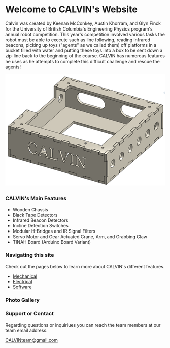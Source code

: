 Welcome to CALVIN's Website
======

Calvin was created by Keenan McConkey, Austin Khorram, and Glyn Finck for the University of British Columbia's Engineering Physics program's annual robot competition. This year's competition involved various tasks the robot must be able to execute such as line following, reading infrared beacons, picking up toys ("agents" as we called them) off platforms in a bucket filled with water and putting these toys into a box to be sent down a zip-line back to the beginning of the course. CALVIN has numerous features he uses as he attempts to complete this difficult challenge and rescue the agents!

![TINAH Box](images/tinah_box.png)

### CALVIN's Main Features

* Wooden Chassis
* Black Tape Detectors
* Infrared Beacon Detectors
* Incline Detection Switches
* Modular H-Bridges and IR Signal Filters
* Servo Motor and Gear Actuated Crane, Arm, and Grabbing Claw
* TINAH Board (Arduino Board Variant)

### Navigating this site

Check out the pages below to learn more about CALVIN's different features.

* [Mechanical](mechanical.md)
* [Electrical](electrical.md)
* [Software](software.md)

### Photo Gallery

### Support or Contact

Regarding questions or inquiriues you can reach the team members at our team email address.

[CALVINteam@gmail.com](CALVINteam@gmail.com)
